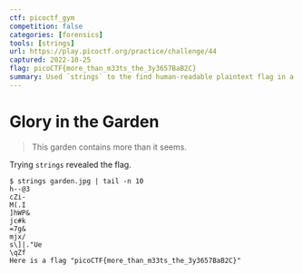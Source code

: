 ```yaml
---
ctf: picoctf_gym
competition: false
categories: [forensics]
tools: [strings]
url: https://play.picoctf.org/practice/challenge/44
captured: 2022-10-25
flag: picoCTF{more_than_m33ts_the_3y3657BaB2C} 
summary: Used `strings` to the find human-readable plaintext flag in a jpg file.
---
```


# Glory in the Garden

> This garden contains more than it seems.

Trying `strings` revealed the flag.

```shell
$ strings garden.jpg | tail -n 10
h--@3
cZi-
M(.I
]hWP&
jc#k
=7g&
mjx/
s\]|."Ue
\qZf
Here is a flag "picoCTF{more_than_m33ts_the_3y3657BaB2C}"
```